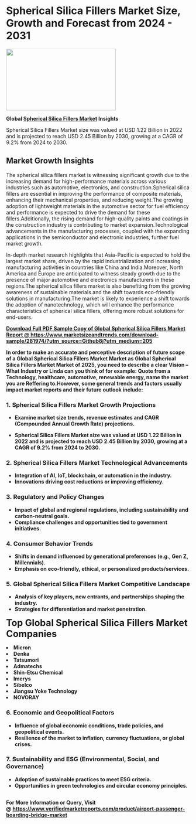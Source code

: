 <H1>Spherical Silica Fillers Market Size, Growth and Forecast from 2024 - 2031</H1><img class="aligncenter size-medium wp-image-584254" src="https://thirdeyenews.in/wp-content/uploads/2024/09/Global-Market-Research-300x168.jpeg" alt="" width="300" height="168" /><p><strong>Global&nbsp;<a href="https://www.marketsizeandtrends.com/download-sample/281974/?utm_source=Github8j?utm_medium=205">Spherical Silica Fillers Market</a> Insights</strong></p><p>Spherical Silica Fillers Market size was valued at USD 1.22 Billion in 2022 and is projected to reach USD 2.45 Billion by 2030, growing at a CAGR of 9.2% from 2024 to 2030.</p><p><h2>Market Growth Insights</h2> <p>The spherical silica fillers market is witnessing significant growth due to the increasing demand for high-performance materials across various industries such as automotive, electronics, and construction.Spherical silica fillers are essential in improving the performance of composite materials, enhancing their mechanical properties, and reducing weight.The growing adoption of lightweight materials in the automotive sector for fuel efficiency and performance is expected to drive the demand for these fillers.Additionally, the rising demand for high-quality paints and coatings in the construction industry is contributing to market expansion.Technological advancements in the manufacturing processes, coupled with the expanding applications in the semiconductor and electronic industries, further fuel market growth.</p> <p><strong><a href="#"></a></strong></p> <p>In-depth market research highlights that Asia-Pacific is expected to hold the largest market share, driven by the rapid industrialization and increasing manufacturing activities in countries like China and India.Moreover, North America and Europe are anticipated to witness steady growth due to the presence of major automotive and electronics manufacturers in these regions.The spherical silica fillers market is also benefiting from the growing awareness of sustainable materials and the shift towards eco-friendly solutions in manufacturing.The market is likely to experience a shift towards the adoption of nanotechnology, which will enhance the performance characteristics of spherical silica fillers, offering more robust solutions for end-users.</p> <p><strong><a href="#"></p><p><span class=""><strong>Download Full PDF Sample Copy of Global Spherical Silica Fillers Market Report</strong> @ <a href="https://www.marketsizeandtrends.com/download-sample/281974/?utm_source=Github8j?utm_medium=205" target="_blank">https://www.marketsizeandtrends.com/download-sample/281974/?utm_source=Github8j?utm_medium=205</a></span></p><p>In order to make an accurate and perceptive description of future scope of a Global&nbsp;Spherical Silica Fillers Market Market as Global&nbsp;Spherical Silica Fillers Market Market of 2025, you need to describe a clear Vision &ndash; What Industry or Linda can you think of for example: Quote from a Technology, healthcare, automotive, renewable energy, name the market you are Reffering to.However, some general trends and factors usually impact market reports and their future outlook include:</p><h3>1.&nbsp;<strong>Spherical Silica Fillers Market Growth Projections</strong></h3><ul><li>Examine market size trends, revenue estimates and CAGR (Compounded Annual Growth Rate) projections.</li><li><p>Spherical Silica Fillers Market size was valued at USD 1.22 Billion in 2022 and is projected to reach USD 2.45 Billion by 2030, growing at a CAGR of 9.2% from 2024 to 2030.</p></li></ul><h3>2.&nbsp;<strong>Spherical Silica Fillers Market Technological Advancements</strong></h3><ul><li>Integration of AI, IoT, blockchain, or automation in the industry.</li><li>Innovations driving cost reductions or improving efficiency.</li></ul><h3>3.&nbsp;<strong>Regulatory and Policy Changes</strong></h3><ul><li>Impact of global and regional regulations, including sustainability and carbon-neutral goals.</li><li>Compliance challenges and opportunities tied to government initiatives.</li></ul><h3>4.&nbsp;<strong>Consumer Behavior Trends</strong></h3><ul><li>Shifts in demand influenced by generational preferences (e.g., Gen Z, Millennials).</li><li>Emphasis on eco-friendly, ethical, or personalized products/services.</li></ul><h3>5.&nbsp;<strong>Global Spherical Silica Fillers Market Competitive Landscape</strong></h3><ul><li>Analysis of key players, new entrants, and partnerships shaping the industry.</li><li>Strategies for differentiation and market penetration.</li></ul><p data-pm-slice="1 1 []"><span style="color: inherit; font-family: inherit; font-size: 25px;">Top Global Spherical Silica Fillers Market Companies</span></p><div class="" data-test-id=""><p><li>Micron</li><li> Denka</li><li> Tatsumori</li><li> Admatechs</li><li> Shin-Etsu Chemical</li><li> Imerys</li><li> Sibelco</li><li> Jiangsu Yoke Technology</li><li> NOVORAY</li></p></div><h3>6.&nbsp;<strong>Economic and Geopolitical Factors</strong></h3><ul><li>Influence of global economic conditions, trade policies, and geopolitical events.</li><li>Resilience of the market to inflation, currency fluctuations, or global crises.</li></ul><h3>7.&nbsp;<strong>Sustainability and ESG (Environmental, Social, and Governance)</strong></h3><ul><li>Adoption of sustainable practices to meet ESG criteria.</li><li>Opportunities in green technologies and circular economy principles.</li></ul><h2><strong style="font-size: 14px;">For More Information or Query, Visit @&nbsp;</strong><a style="background-color: #ffffff; font-size: 14px;" href="https://www.marketsizeandtrends.com/report/spherical-silica-fillers-market/" target="_blank">https://www.verifiedmarketreports.com/product/airport-passenger-boarding-bridge-market</a></h2>